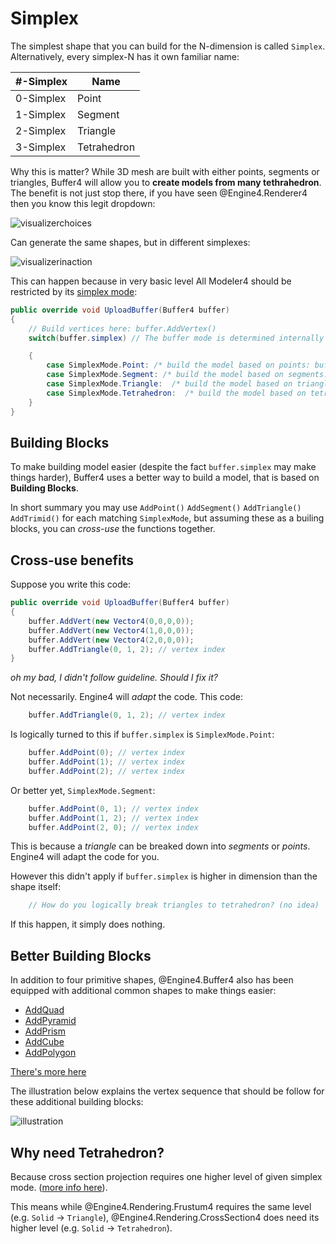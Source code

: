 # Simplex

The simplest shape that you can build for the N-dimension is called `Simplex`. Alternatively, every simplex-N has it own familiar name:

|#-Simplex|Name|
|---|---|
|0-Simplex|Point|
|1-Simplex|Segment|
|2-Simplex|Triangle|
|3-Simplex|Tetrahedron|

Why this is matter? While 3D mesh are built with either points, segments or triangles, Buffer4 will allow you to **create models from many tethrahedron**. The benefit is not just stop there, if you have seen @Engine4.Renderer4 then you know this legit dropdown:

![visualizerchoices](~/images/inspector-visualizermode.png)

Can generate the same shapes, but in different simplexes:

![visualizerinaction](~/images/rendering-visualizerdemo.png)

This can happen because in very basic level All Modeler4 should be restricted by its [simplex mode](xref:Engine4.Buffer4.simplex):

```c#
public override void UploadBuffer(Buffer4 buffer)
{
    // Build vertices here: buffer.AddVertex()
    switch(buffer.simplex) // The buffer mode is determined internally based on the selected visualization mode

    {
        case SimplexMode.Point: /* build the model based on points: buffer.AddPoint() */ break;
        case SimplexMode.Segment: /* build the model based on segments: buffer.AddSegment() */ break;
        case SimplexMode.Triangle:  /* build the model based on triangles: buffer.AddTriangle() */ break;
        case SimplexMode.Tetrahedron:  /* build the model based on tetrahedrons: buffer.AddTrimid() */ break;
    }
}
```

## Building Blocks

To make building model easier (despite the fact `buffer.simplex` may make things harder), Buffer4 uses a better way to build a model, that is based on **Building Blocks**.

In short summary you may use `AddPoint()` `AddSegment()` `AddTriangle()` `AddTrimid()` for each matching `SimplexMode`, but assuming these as a builing blocks, you can *cross-use* the functions together.

## Cross-use benefits

Suppose you write this code:
```c#
public override void UploadBuffer(Buffer4 buffer)
{
    buffer.AddVert(new Vector4(0,0,0,0));
    buffer.AddVert(new Vector4(1,0,0,0));
    buffer.AddVert(new Vector4(2,0,0,0));
    buffer.AddTriangle(0, 1, 2); // vertex index
}
```
*oh my bad, I didn't follow guideline. Should I fix it?*

Not necessarily. Engine4 will *adapt* the code. This code:
```c#
    buffer.AddTriangle(0, 1, 2); // vertex index
```
Is logically turned to this if `buffer.simplex` is `SimplexMode.Point`:
```c#
    buffer.AddPoint(0); // vertex index
    buffer.AddPoint(1); // vertex index
    buffer.AddPoint(2); // vertex index
```
Or better yet, `SimplexMode.Segment`:
```c#
    buffer.AddPoint(0, 1); // vertex index
    buffer.AddPoint(1, 2); // vertex index
    buffer.AddPoint(2, 0); // vertex index
```
This is because a *triangle* can be breaked down into *segments* or *points*. Engine4 will adapt the code for you.

However this didn't apply if `buffer.simplex` is higher in dimension than the shape itself:
```c#
    // How do you logically break triangles to tetrahedron? (no idea)
```
If this happen, it simply does nothing.

## Better Building Blocks

In addition to four primitive shapes, @Engine4.Buffer4 also has been equipped with additional common shapes to make things easier:

+ [AddQuad](xref:Engine4.Buffer4.AddQuad(System.Int32,System.Int32,System.Int32,System.Int32))
+ [AddPyramid](xref:Engine4.Buffer4.AddPyramid(System.Int32,System.Int32,System.Int32,System.Int32,System.Int32))
+ [AddPrism](xref:Engine4.Buffer4.AddPrism(System.Int32,System.Int32,System.Int32,System.Int32,System.Int32,System.Int32))
+ [AddCube](xref:Engine4.Buffer4.AddCube(System.Int32,System.Int32,System.Int32,System.Int32,System.Int32,System.Int32,System.Int32,System.Int32))
+ [AddPolygon](xref:Engine4.Internal.Buffer4Extension.AddPolygon(Engine4.Buffer4,System.Int32[]))

[There's more here](sequencer.md)

The illustration below explains the vertex sequence that should be follow for these additional building blocks:

![illustration](~/images/modeling-extrablocks.png)

## Why need Tetrahedron?

Because cross section projection requires one higher level of given simplex mode. ([more info here](~/manual/basics/4d/projection.md)).

This means while @Engine4.Rendering.Frustum4 requires the same level (e.g. `Solid` -> `Triangle`), @Engine4.Rendering.CrossSection4 does need its higher level (e.g. `Solid` -> `Tetrahedron`).
